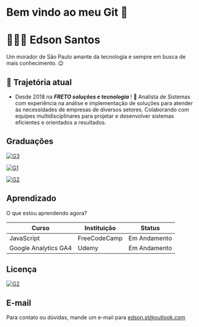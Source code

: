 # Bem vindo ao meu Git 👋

# 👨🏻‍💻 Edson Santos

Um morador de São Paulo amante da tecnologia e sempre em busca de mais conhecimento.  😉

## 🚀 Trajetória atual

* Desde 2018 na ***FRETO soluções e tecnologia*** ! 🚚
Analista de Sistemas com experiência na análise e implementação de soluções para atender às necessidades de empresas de diversos setores. Colaborando com equipes multidisciplinares para projetar e desenvolver sistemas eficientes e orientados a resultados. 

## Graduações

[![G3](https://img.shields.io/badge/Bacharelado_em_Ciências_da_Computação-EM_ANDAMENTO-blue.svg)]()

[![G1](https://img.shields.io/badge/Pós_Graduação_Lato_Senso_em_Ciências_de_Dados-CONCLUÍDO-green.svg)]()

[![G2](https://img.shields.io/badge/Superior_em_Tecnologia_em_Gestão_e_SupplyChain-CONCLUÍDO-green.svg)]()

## Aprendizado

O que estou aprendendo agora?

| Curso | Instituição | Status
| --- | --- | --- |
| JavaScript | FreeCodeCamp | Em Andamento
| Google Analytics GA4  | Udemy | Em Andamento

## Licença

[![G2](https://img.shields.io/badge/Licence-YellowBelt-yellow.svg)]()
## E-mail

Para contato ou dúvidas, mande um e-mail para edson.st@outlook.com 
